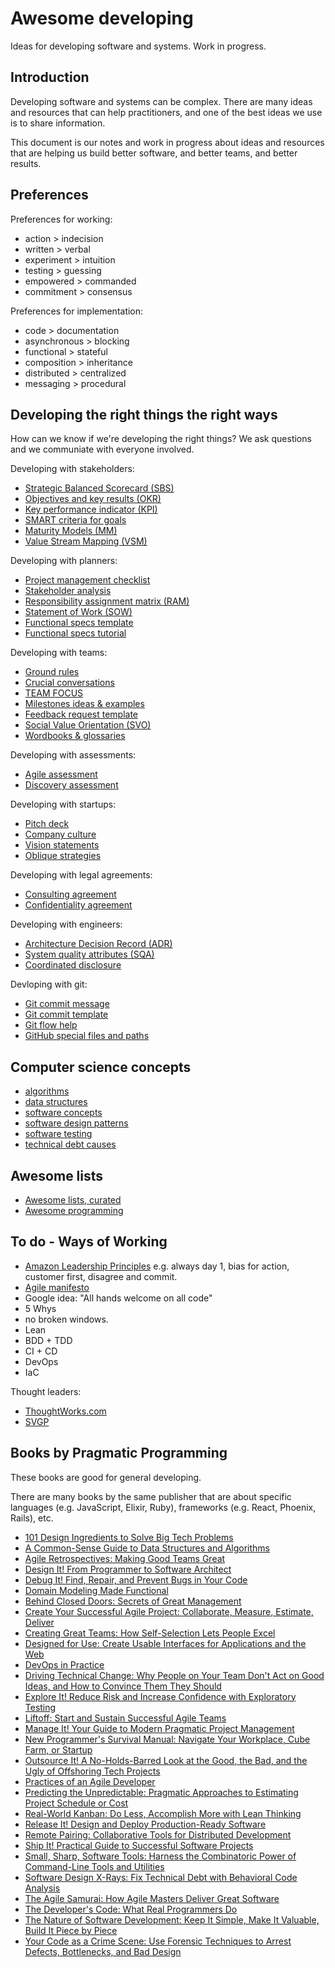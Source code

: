 # Awesome developing

Ideas for developing software and systems. Work in progress.


## Introduction

Developing software and systems can be complex. There are many ideas and resources that can help practitioners, and one of the best ideas we use is to share information.

This document is our notes and work in progress about ideas and resources that are helping us build better software, and better teams, and better results.


## Preferences

Preferences for working:

* action > indecision
* written > verbal
* experiment > intuition
* testing > guessing
* empowered > commanded
* commitment > consensus

Preferences for implementation:

* code > documentation
* asynchronous > blocking
* functional > stateful
* composition > inheritance
* distributed > centralized
* messaging > procedural


## Developing the right things the right ways

How can we know if we're developing the right things? We ask questions and we communiate with everyone involved.

Developing with stakeholders:

* [Strategic Balanced Scorecard (SBS)](https://github.com/joelparkerhenderson/strategic_balanced_scorecard)
* [Objectives and key results (OKR)](https://github.com/joelparkerhenderson/objectives_and_key_results)
* [Key performance indicator (KPI)](https://github.com/joelparkerhenderson/key_performance_indicator)
* [SMART criteria for goals](https://github.com/joelparkerhenderson/smart_criteria)
* [Maturity Models (MM)](https://github.com/joelparkerhenderson/maturity_models)
* [Value Stream Mapping (VSM)](https://github.com/joelparkerhenderson/value_stream_mapping)

Developing with planners:

* [Project management checklist](https://github.com/joelparkerhenderson/project_management_checklist)
* [Stakeholder analysis](https://github.com/joelparkerhenderson/stakeholder_analysis)
* [Responsibility assignment matrix (RAM)](https://github.com/joelparkerhenderson/responsibility_assignment_matrix)
* [Statement of Work (SOW)](https://github.com/joelparkerhenderson/statement_of_work)
* [Functional specs template](https://github.com/joelparkerhenderson/functional_specifications_template)
* [Functional specs tutorial](https://github.com/joelparkerhenderson/functional_specifications_tutorial)

Developing with teams:

* [Ground rules](https://github.com/joelparkerhenderson/ground_rules)
* [Crucial conversations](https://github.com/joelparkerhenderson/crucial_conversations)
* [TEAM FOCUS](https://github.com/joelparkerhenderson/team_focus)
* [Milestones ideas &amp; examples](https://github.com/joelparkerhenderson/milestones)
* [Feedback request template](https://github.com/joelparkerhenderson/feedback_request_template)
* [Social Value Orientation (SVO)](https://github.com/joelparkerhenderson/social_value_orientation)
* [Wordbooks &amp; glossaries](https://github.com/joelparkerhenderson/wordbooks)

Developing with assessments:

* [Agile assessment](https://github.com/joelparkerhenderson/agile_assessment)
* [Discovery assessment](https://github.com/joelparkerhenderson/discovery_assessment)

Developing with startups:

* [Pitch deck](https://github.com/joelparkerhenderson/pitch_deck)
* [Company culture](https://github.com/joelparkerhenderson/company_culture)
* [Vision statements](https://github.com/joelparkerhenderson/vision_statements)
* [Oblique strategies](https://github.com/joelparkerhenderson/oblique_strategies)

Developing with legal agreements:

* [Consulting agreement](https://github.com/sixarm/sixarm_company_consulting_agreement)
* [Confidentiality agreement](https://github.com/sixarm/sixarm_company_confidentiality_agreement)

Developing with engineers:

* [Architecture Decision Record (ADR)](https://github.com/joelparkerhenderson/architecture_decision_record)
* [System quality attributes (SQA)](https://github.com/joelparkerhenderson/system_quality_attributes)
* [Coordinated disclosure](https://github.com/joelparkerhenderson/coordinated_disclosure)

Devloping with git:

* [Git commit message](https://github.com/joelparkerhenderson/git_commit_message)
* [Git commit template](https://github.com/joelparkerhenderson/git_commit_template)
* [Git flow help](https://github.com/joelparkerhenderson/git_flow_help)
* [GitHub special files and paths](https://github.com/joelparkerhenderson/github_special_files_and_paths)


## Computer science concepts

* [algorithms](doc/algorithms.md)
* [data structures](doc/data_structures.md)
* [software concepts](doc/software_concepts.md)
* [software design patterns](doc/software_design_patterns.md)
* [software testing](software_testing.md)
* [technical debt causes](technical_debt_causes.md)


## Awesome lists

* [Awesome lists, curated](https://github.com/sindresorhus/awesome)
* [Awesome programming](https://github.com/hardikvasa/awesome-programming)


## To do - Ways of Working

* [Amazon Leadership Principles](https://www.amazon.jobs/principles) e.g. always day 1, bias for action, customer first, disagree and commit.
* [Agile manifesto](http://agilemanifesto.org/)
* Google idea: "All hands welcome on all code"
* 5 Whys
* no broken windows.
* Lean
* BDD + TDD
* CI + CD
* DevOps
* IaC

Thought leaders:

* [ThoughtWorks.com](https://thoughtworks.com/)
* [SVGP](https://svpg.com/)


## Books by Pragmatic Programming

These books are good for general developing.

There are many books by the same publisher that are about specific languages (e.g. JavaScript, Elixir, Ruby), frameworks (e.g. React, Phoenix, Rails), etc.

* [101 Design Ingredients to Solve Big Tech Problems](https://pragprog.com/book/ec101di/101-design-ingredients-to-solve-big-tech-problems)
* [A Common-Sense Guide to Data Structures and Algorithms](https://pragprog.com/book/jwdsal/a-common-sense-guide-to-data-structures-and-algorithms)
* [Agile Retrospectives: Making Good Teams Great](https://pragprog.com/book/dlret/agile-retrospectives)
* [Design It! From Programmer to Software Architect](https://pragprog.com/book/mkdsa/design-it)
* [Debug It! Find, Repair, and Prevent Bugs in Your Code](https://pragprog.com/book/pbdp/debug-it)
* [Domain Modeling Made Functional](https://pragprog.com/book/swdddf/domain-modeling-made-functional)
* [Behind Closed Doors: Secrets of Great Management](https://pragprog.com/book/rdbcd/behind-closed-doors)
* [Create Your Successful Agile Project: Collaborate, Measure, Estimate, Deliver](https://pragprog.com/book/jragm/create-your-successful-agile-project)
* [Creating Great Teams: How Self-Selection Lets People Excel](https://pragprog.com/book/mmteams/creating-great-teams)
* [Designed for Use: Create Usable Interfaces for Applications and the Web](https://pragprog.com/book/lmuse2/designed-for-use-second-edition)
* [DevOps in Practice](https://pragprog.com/book/d-devops/devops-in-practice)
* [Driving Technical Change: Why People on Your Team Don't Act on Good Ideas, and How to Convince Them They Should](https://pragprog.com/book/trevan/driving-technical-change)
* [Explore It! Reduce Risk and Increase Confidence with Exploratory Testing](https://pragprog.com/book/ehxta/explore-it)
* [Liftoff: Start and Sustain Successful Agile Teams](https://pragprog.com/book/liftoff/liftoff-second-edition)
* [Manage It! Your Guide to Modern Pragmatic Project Management](https://pragprog.com/book/jrpm/manage-it)
* [New Programmer's Survival Manual: Navigate Your Workplace, Cube Farm, or Startup](https://pragprog.com/book/jcdeg/new-programmer-s-survival-manual)
* [Outsource It! A No-Holds-Barred Look at the Good, the Bad, and the Ugly of Offshoring Tech Projects](https://pragprog.com/book/nkout/outsource-it)
* [Practices of an Agile Developer](https://pragprog.com/book/pad/practices-of-an-agile-developer)
* [Predicting the Unpredictable: Pragmatic Approaches to Estimating Project Schedule or Cost](https://pragprog.com/book/d-jrpredict/predicting-the-unpredictable)
* [Real-World Kanban: Do Less, Accomplish More with Lean Thinking](https://pragprog.com/book/mskanban/real-world-kanban)
* [Release It! Design and Deploy Production-Ready Software](https://pragprog.com/book/mnee2/release-it-second-edition)
* [Remote Pairing: Collaborative Tools for Distributed Development](https://pragprog.com/book/jkrp/remote-pairing)
* [Ship It! Practical Guide to Successful Software Projects](https://pragprog.com/book/prj/ship-it)
* [Small, Sharp, Software Tools: Harness the Combinatoric Power of Command-Line Tools and Utilities](https://pragprog.com/book/bhcldev/small-sharp-software-tools)
* [Software Design X-Rays: Fix Technical Debt with Behavioral Code Analysis](https://pragprog.com/book/atevol/software-design-x-rays)
* [The Agile Samurai: How Agile Masters Deliver Great Software](https://pragprog.com/book/jtrap/the-agile-samurai)
* [The Developer's Code: What Real Programmers Do](https://pragprog.com/book/kcdc/the-developer-s-code)
* [The Nature of Software Development: Keep It Simple, Make It Valuable, Build It Piece by Piece](https://pragprog.com/book/rjnsd/the-nature-of-software-development)
* [Your Code as a Crime Scene: Use Forensic Techniques to Arrest Defects, Bottlenecks, and Bad Design](https://pragprog.com/book/atcrime/your-code-as-a-crime-scene)
